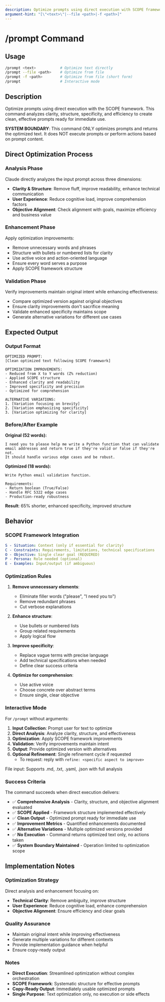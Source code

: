 ```yaml
---
description: Optimize prompts using direct execution with SCOPE framework
argument-hint: "[\"<text>\"|--file <path>|-f <path>]"
---
```


# /prompt Command

## Usage

```bash
/prompt <text>           # Optimize text directly
/prompt --file <path>    # Optimize from file
/prompt -f <path>        # Optimize from file (short form)
/prompt                  # Interactive mode
```

## Description

Optimize prompts using direct execution with the SCOPE framework. This command analyzes clarity,
structure, specificity, and efficiency to create clean, effective prompts ready for immediate use.

**SYSTEM BOUNDARY**: This command ONLY optimizes prompts and returns the optimized text.
It does NOT execute prompts or perform actions based on prompt content.

## Direct Optimization Process

### Analysis Phase

Claude directly analyzes the input prompt across three dimensions:

- **Clarity & Structure**: Remove fluff, improve readability, enhance technical communication
- **User Experience**: Reduce cognitive load, improve comprehension factors
- **Objective Alignment**: Check alignment with goals, maximize efficiency and business value

### Enhancement Phase

Apply optimization improvements:

- Remove unnecessary words and phrases
- Structure with bullets or numbered lists for clarity
- Use active voice and action-oriented language
- Ensure every word serves a purpose
- Apply SCOPE framework structure

### Validation Phase

Verify improvements maintain original intent while enhancing effectiveness:

- Compare optimized version against original objectives
- Ensure clarity improvements don't sacrifice meaning
- Validate enhanced specificity maintains scope
- Generate alternative variations for different use cases

## Expected Output

### Output Format

```text
OPTIMIZED PROMPT:
[Clean optimized text following SCOPE framework]

OPTIMIZATION IMPROVEMENTS:
- Reduced from X to Y words (Z% reduction)
- Applied SCOPE structure
- Enhanced clarity and readability
- Improved specificity and precision
- Optimized for comprehension

ALTERNATIVE VARIATIONS:
1. [Variation focusing on brevity]
2. [Variation emphasizing specificity]
3. [Variation optimizing for clarity]
```

### Before/After Example

**Original (52 words):**

```text
I need you to please help me write a Python function that can validate
email addresses and return true if they're valid or false if they're not.
It should handle various edge cases and be robust.
```

**Optimized (18 words):**

```text
Write Python email validation function.

Requirements:
- Return boolean (True/False)
- Handle RFC 5322 edge cases
- Production-ready robustness
```

**Result**: 65% shorter, enhanced specificity, improved structure

## Behavior

### SCOPE Framework Integration

```yaml
S - Situation: Context (only if essential for clarity)
C - Constraints: Requirements, limitations, technical specifications
O - Objective: Single clear goal (REQUIRED)
P - Persona: Role needed (optional)
E - Examples: Input/output (if ambiguous)
```

### Optimization Rules

1. **Remove unnecessary elements**:
   - Eliminate filler words ("please", "I need you to")
   - Remove redundant phrases
   - Cut verbose explanations

2. **Enhance structure**:
   - Use bullets or numbered lists
   - Group related requirements
   - Apply logical flow

3. **Improve specificity**:
   - Replace vague terms with precise language
   - Add technical specifications when needed
   - Define clear success criteria

4. **Optimize for comprehension**:
   - Use active voice
   - Choose concrete over abstract terms
   - Ensure single, clear objective

### Interactive Mode

For `/prompt` without arguments:

1. **Input Collection**: Prompt user for text to optimize
2. **Direct Analysis**: Analyze clarity, structure, and effectiveness
3. **Optimization**: Apply SCOPE framework improvements
4. **Validation**: Verify improvements maintain intent
5. **Output**: Provide optimized version with alternatives
6. **Optional Refinement**: Single refinement cycle if requested
   - To request: reply with `refine: <specific aspect to improve>`

File input: Supports .md, .txt, .yaml, .json with full analysis

### Success Criteria

The command succeeds when direct execution delivers:

- ✅ **Comprehensive Analysis** - Clarity, structure, and objective alignment evaluated
- ✅ **SCOPE Applied** - Framework structure implemented effectively
- ✅ **Clean Output** - Optimized prompt ready for immediate use
- ✅ **Improvement Metrics** - Quantified enhancements documented
- ✅ **Alternative Variations** - Multiple optimized versions provided
- ✅ **No Execution** - Command returns optimized text only, no actions taken
- ✅ **System Boundary Maintained** - Operation limited to optimization scope

## Implementation Notes

### Optimization Strategy

Direct analysis and enhancement focusing on:

- **Technical Clarity**: Remove ambiguity, improve structure
- **User Experience**: Reduce cognitive load, enhance comprehension
- **Objective Alignment**: Ensure efficiency and clear goals

### Quality Assurance

- Maintain original intent while improving effectiveness
- Generate multiple variations for different contexts
- Provide implementation guidance when helpful
- Ensure copy-ready output

### Notes

- **Direct Execution**: Streamlined optimization without complex orchestration
- **SCOPE Framework**: Systematic structure for effective prompts
- **Copy-Ready Output**: Immediately usable optimized prompts
- **Single Purpose**: Text optimization only, no execution or side effects
